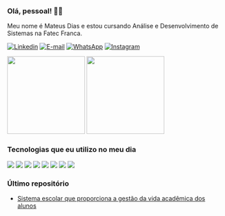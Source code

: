 ### Olá, pessoal! 👋🏻

Meu nome é Mateus Dias e estou cursando Análise e Desenvolvimento de Sistemas na Fatec Franca.

[![Linkedin](https://img.shields.io/badge/LinkedIn-0077B5?style=for-the-badge&logo=linkedin&logoColor=white)](https://www.linkedin.com/in/mateus-hilario-dias-2602901aa/)
[![E-mail](https://img.shields.io/badge/Gmail-D14836?style=for-the-badge&logo=gmail&logoColor=white)](mailto:mateusilariodias@gmail.com?subject=Resposta%20de%20candidatura&body=Olá,%20tudo%20bem?%0D%0A%0D%0AEstou...)
[![WhatsApp](https://img.shields.io/badge/WhatsApp-25D366?style=for-the-badge&logo=whatsapp&logoColor=white)](https://api.whatsapp.com/send?phone=5516991190429&text=Olá,%20Mateus)
[![Instagram](https://img.shields.io/badge/Instagram-E4405F?style=for-the-badge&logo=instagram&logoColor=white)](https://www.instagram.com/mateushilariodias/)

<div>
  <img height="180em" src="https://github-readme-stats.vercel.app/api?username=mateushilariodias&show_icons=true&theme=dracula"/>
  <img height="180em" src="https://github-readme-stats.vercel.app/api/top-langs/?username=mateushilariodias&layout=compact&theme=dracula"/>
</div>

### Tecnologias que eu utilizo no meu dia

<div style=display: inline-block;>
  <img  src="https://img.shields.io/badge/Python-3776AB?style=for-the-badge&logo=python&logoColor=white" />
  <img  src="https://img.shields.io/badge/HTML5-E34F26?style=for-the-badge&logo=html5&logoColor=white" />
  <img  src="https://img.shields.io/badge/CSS3-1572B6?style=for-the-badge&logo=css3&logoColor=white" />
  <img  src="https://img.shields.io/badge/JavaScript-323330?style=for-the-badge&logo=javascript&logoColor=F7DF1E" />
  <img  src="https://img.shields.io/badge/React-20232A?style=for-the-badge&logo=react&logoColor=61DAFB" />
  <img  src="https://img.shields.io/badge/TypeScript-007ACC?style=for-the-badge&logo=typescript&logoColor=white" />
  <img  src="https://img.shields.io/badge/Tailwind_CSS-38B2AC?style=for-the-badge&logo=tailwind-css&logoColor=white" />
  <img  src="https://img.shields.io/badge/MySQL-00000F?style=for-the-badge&logo=mysql&logoColor=white" />
</div>

### Último repositório
- [Sistema escolar que proporciona a gestão da vida acadêmica dos alunos](https://github.com/mateushilariodias/school)

<!--

https://github.com/anuraghazra/github-readme-stats

https://dev.to/envoy_/150-badges-for-github-pnk

https://emojipedia.org/

Hi there 👋
**mateushilariodias/mateushilariodias** is a ✨ _special_ ✨ repository because its `README.md` (this file) appears on your GitHub profile.

Here are some ideas to get you started:

- 🔭 I’m currently working on ...
- 🌱 I’m currently learning ...
- 👯 I’m looking to collaborate on ...
- 🤔 I’m looking for help with ...
- 💬 Ask me about ...
- 📫 How to reach me: ...
- 😄 Pronouns: ...
- ⚡ Fun fact: ...
-->
